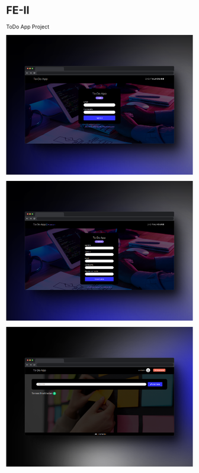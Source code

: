 # FE-II
ToDo App Project


![capture](https://github.com/woohdang/FE-II/blob/main/ToDo-App-main/assets/login-s.png)

![capture](https://github.com/woohdang/FE-II/blob/main/ToDo-App-main/assets/registro.png)

![capture](https://github.com/woohdang/FE-II/blob/main/ToDo-App-main/assets/tareas.png)

